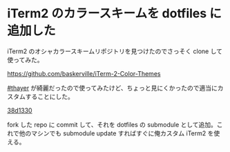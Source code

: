 # iTerm2 のカラースキームを dotfiles に追加した
iTerm2 のオシャカラースキームリポジトリを見つけたのでさっそく clone して使ってみた。

https://github.com/baskerville/iTerm-2-Color-Themes

[#thayer](https://github.com/baskerville/iTerm-2-Color-Themes#thayer) が綺麗だったので使ってみたけど、ちょっと見にくかったので適当にカスタムすることにした。

[38d1330](https://github.com/e-jigsaw/iTerm-2-Color-Themes/commit/5ce6c82e4144d2240f678d7e289115a8d78fb82c)

fork した repo に commit して、それを dotfiles の submodule として追加。これで他のマシンでも submodule update すればすぐに俺カスタム iTerm2 を使える。
